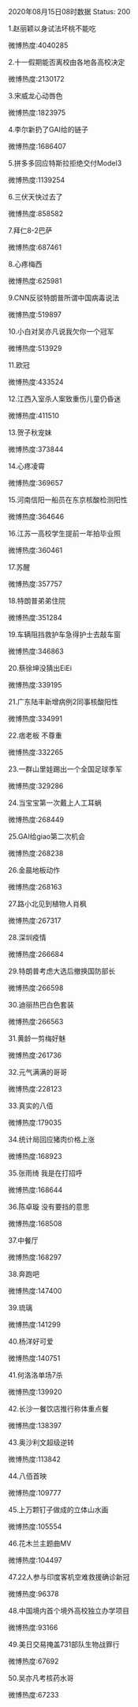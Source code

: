 2020年08月15日08时数据
Status: 200

1.赵丽颖以身试法坏桃不能吃

微博热度:4040285

2.十一假期能否离校由各地各高校决定

微博热度:2130172

3.宋威龙心动唇色

微博热度:1823975

4.李尔新扔了GAI给的链子

微博热度:1686407

5.拼多多回应特斯拉拒绝交付Model3

微博热度:1139254

6.三伏天快过去了

微博热度:858582

7.拜仁8-2巴萨

微博热度:687461

8.心疼梅西

微博热度:625981

9.CNN反驳特朗普所谓中国病毒说法

微博热度:519897

10.小白对吴亦凡说我欠你一个冠军

微博热度:513929

11.欧冠

微博热度:433524

12.江西入室杀人案致重伤儿童仍昏迷

微博热度:411510

13.贺子秋宠妹

微博热度:373844

14.心疼凌霄

微博热度:369657

15.河南信阳一船员在东京核酸检测阳性

微博热度:364646

16.江苏一高校学生提前一年拍毕业照

微博热度:360461

17.苏醒

微博热度:357757

18.特朗普弟弟住院

微博热度:351284

19.车辆阻挡救护车急得护士去敲车窗

微博热度:346863

20.蔡徐坤没猜出EiEi

微博热度:339195

21.广东陆丰新增病例2同事核酸阳性

微博热度:334991

22.痞老板 不尊重

微博热度:332265

23.一群山里娃踢出一个全国足球季军

微博热度:329286

24.当宝宝第一次戴上人工耳蜗

微博热度:268449

25.GAI给giao第二次机会

微博热度:268238

26.金晨地板动作

微博热度:268163

27.路小北见到植物人肖枫

微博热度:267317

28.深圳疫情

微博热度:266684

29.特朗普考虑大选后撤换国防部长

微博热度:266598

30.迪丽热巴白色套装

微博热度:266563

31.黄龄一剪梅好魅

微博热度:261736

32.元气满满的哥哥

微博热度:228123

33.真实的八佰

微博热度:179035

34.统计局回应猪肉价格上涨

微博热度:168923

35.张雨绮 我是在打招呼

微博热度:168644

36.陈卓璇 没有要挡的意思

微博热度:168508

37.中餐厅

微博热度:168297

38.奔跑吧

微博热度:147400

39.琉璃

微博热度:141299

40.杨洋好可爱

微博热度:140751

41.何洛洛单场7杀

微博热度:139920

42.长沙一餐饮店推行称体重点餐

微博热度:138397

43.奥沙利文超级逆转

微博热度:113842

44.八佰首映

微博热度:109777

45.上万颗钉子做成的立体山水画

微博热度:105554

46.花木兰主题曲MV

微博热度:104497

47.22人参与印度客机空难救援确诊新冠

微博热度:96378

48.中国境内首个境外高校独立办学项目

微博热度:93166

49.美日交易掩盖731部队生物战罪行

微博热度:67692

50.吴亦凡考核药水哥

微博热度:67233


